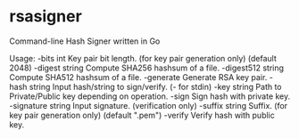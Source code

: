 # rsasigner
Command-line Hash Signer written in Go
  
 Usage: 
   -bits int
        Key pair bit length. (for key pair generation only) (default 2048)
  -digest string
        Compute SHA256 hashsum of a file.
  -digest512 string
        Compute SHA512 hashsum of a file.
  -generate
        Generate RSA key pair.
  -hash string
        Input hash/string to sign/verify. (- for stdin)
  -key string
        Path to Private/Public key depending on operation.
  -sign
        Sign hash with private key.
  -signature string
        Input signature. (verification only)
  -suffix string
        Suffix. (for key pair generation only) (default ".pem")
  -verify
        Verify hash with public key.

